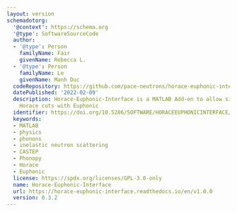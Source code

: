 ```yaml
---
layout: version
schemadotorg:
  '@context': https://schema.org
  '@type': SoftwareSourceCode
  author:
  - '@type': Person
    familyName: Fair
    givenName: Rebecca L.
  - '@type': Person
    familyName: Le
    givenName: Manh Duc
  codeRepository: https://github.com/pace-neutrons/horace-euphonic-interface
  datePublished: '2022-02-09'
  description: Horace-Euphonic-Interface is a MATLAB Add-on to allow simulation of
    Horace cuts with Euphonic
  identifier: https://doi.org/10.5286/SOFTWARE/HORACEEUPHONICINTERFACE/1.0.0
  keywords:
  - MATLAB
  - physics
  - phonons
  - inelastic neutron scattering
  - CASTEP
  - Phonopy
  - Horace
  - Euphonic
  license: https://spdx.org/licenses/GPL-3.0-only
  name: Horace-Euphonic-Interface
  url: https://horace-euphonic-interface.readthedocs.io/en/v1.0.0
  version: 0.3.2
---
```

